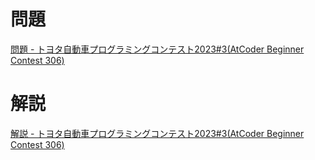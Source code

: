 # 問題
[問題 - トヨタ自動車プログラミングコンテスト2023#3(AtCoder Beginner Contest 306)](https://atcoder.jp/contests/abc306/tasks)

# 解説
[解説 - トヨタ自動車プログラミングコンテスト2023#3(AtCoder Beginner Contest 306)](https://atcoder.jp/contests/abc306/editorial)
